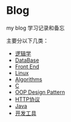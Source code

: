 # Blog
my blog
学习记录和备忘

主要分以下几类：
* [逻辑学](https://github.com/sundaym/Blog/projects/10)
* [DataBase](https://github.com/sundaym/Blog/projects/9)
* [Front End](https://github.com/sundaym/Blog/projects/8)
* [Linux](https://github.com/sundaym/Blog/projects/7)
* [Algorithms](https://github.com/sundaym/Blog/projects/6)
* [C](https://github.com/sundaym/Blog/projects/5)
* [OOP Design Pattern](https://github.com/sundaym/Blog/projects/4)
* [HTTP协议](https://github.com/sundaym/Blog/projects/3)
* [Java](https://github.com/sundaym/Blog/projects/2)
* [开发工具](https://github.com/sundaym/Blog/projects/1)
